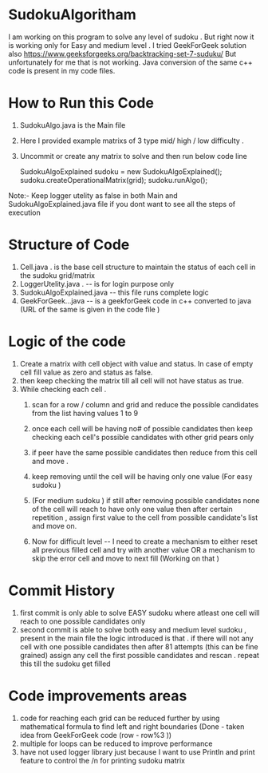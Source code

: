 # SudokuAlgoritham
I am working on this program to solve any level of sudoku . But right now it is working only for Easy and medium level . 
I tried GeekForGeek solution also 
https://www.geeksforgeeks.org/backtracking-set-7-suduku/
But unfortunately for me that is not working. 
Java conversion of the same c++ code is present in my code files.

# How to Run this Code 
1. SudokuAlgo.java is the Main file 
2. Here I provided example matrixs of 3 type mid/ high / low difficulty .
3. Uncommit or create any matrix to solve  and then run below code line 

      SudokuAlgoExplained sudoku = new SudokuAlgoExplained();
      sudoku.createOperationalMatrix(grid);
      sudoku.runAlgo();
     
Note:- Keep logger utelity as false in both Main and SudokuAlgoExplained.java file  if you dont want to see all the steps of execution 

# Structure of Code
1. Cell.java . is the base cell structure to maintain the status of each cell in the sudoku grid/matrix 
2. LoggerUtelity.java . -- is for login purpose only 
3. SudokuAlgoExplained.java  --  this file runs complete logic 
4. GeekForGeek...java  -- is a geekforGeek code in c++ converted to java  (URL of the same is given in the code file )

# Logic of the code
1. Create a matrix with cell object with value and status. In case of empty cell fill value as zero and status as false.
2. then keep checking the matrix till all cell will not have status as true.
3. While checking each cell . 
    1. scan for a row / column and grid and reduce the possible candidates from the list having values 1 to 9 
    2. once each cell will be having no# of possible candidates then keep checking each cell's possible candidates with other grid pears only 
    3. if peer have the same possible candidates then reduce from this cell and move . 
    4.  keep removing until the cell will be having only one value  (For easy sudoku )
    
    5. (For medium sudoku ) if still after removing possible candidates none of the cell will reach to have only one value then after certain repetition , assign first value to the cell from possible candidate's list  and move on.
    
    6. Now for difficult level -- I need to create a mechanism to either reset all previous filled cell and try with another value OR a mechanism to skip the error cell and move to next fill (Working on that )
    
# Commit History 
1. first commit is only able to solve EASY sudoku where atleast one cell will reach to one possible candidates only 
2.  second commit is able to solve both easy and medium level sudoku , present in the main file 
  the logic introduced is that . if there will not any cell with one possible candidates then after 81 attempts (this can be fine grained) assign any cell the first possible candidates and rescan . repeat this till the sudoku get filled 
  
# Code improvements areas 
1.  code for reaching each grid can be reduced further by using mathematical formula to find left and right boundaries (Done - taken idea from GeekForGeek code (row - row%3 ))
2.  multiple for loops can be reduced to improve performance 
3.  have not used logger library just because I want to use Println and print feature to control the /n for printing sudoku matrix 
